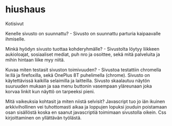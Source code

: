 # hiushaus
Kotisivut


Kenelle sivusto on suunnattu? - Sivusto on suunnattu parturia kaipaavalle ihmiselle.

Minkä hyödyn sivusto tuottaa kohderyhmälle? - Sivustolta löytyy liikkeen aukioloajat, sosiaaliset mediat, puh nro ja osoittee, sekä mitä palveluita ja mihin hintaan liike myy niitä.

Kuvaa miten testasit sivuston toimivuuden? - Sivustoa testattiin chromella Ie:llä ja firefoxilla, sekä OnePlus 8T puhelimella (chrome). Sivusto on käytettävissä kaikilla selaimilla ja laitteilla. Sivusto skaalautuu näytön suuruuden mukaan ja saa menu buttonin vasempaan yläreunaan joka korvaa linkit kun näyttö on tarpeeksi pieni.


Mitä vaikeuksia kohtasit ja miten niistä selvisit? Javascript tuo jo iän ikuinen arkkivihollinen vei tuhottomasti aikaa ja loppujen lopuksi jouduin poistamaan osan sisällöstä koska en saanut javascriptiä toimimaan sivustolla oikein. Css kirjoittaminen on yllättävän työlästä.


